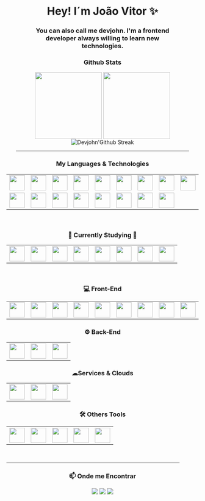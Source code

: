 
<div style="width: 100%" align="center">
    <h1>Hey! I´m João Vitor ✨</h1>
    <div style="width: 80%">
        <h3>You can also call me devjohn. I'm a frontend developer always willing to learn new technologies.
        <h3/>
    </div>
</div>

<div style="width: 100%" align="center">
    <h3>Github Stats</h3>
    <p align="center">
        <a style="text-decoration: none" >
            <img align="center"  height="175px" src="https://github-readme-stats.vercel.app/api?username=devjohn42&show_icons=true&hide_border=true&title_color=32A1B9&amp&icon_color=79FF97&amp&text_color=e3edf7&amp&bg_color=23232f&count_private=true&include_all_commits=true"/>
        </a>
        <a style="text-decoration: none" >
            <img align="center" height="175px"  src="https://github-readme-stats.vercel.app/api/top-langs/?username=devjohn42&text_color=e3edf7&bg_color=23232f&title_color=32A1B9&langs_count=8&layout=compact&hide_border=true" />
        </a>
        <a style="text-decoration: none" >
            <img src="https://github-readme-streak-stats.herokuapp.com?user=devjohn42&border_radius=6&hide_border=true&date_format=M%20j%5B%2C%20Y%5D&card_width=742&card_height=175&background=23232f&stroke=e3edf7&ring=79FF97&fire=79FF97&currStreakNum=32A1B9&sideNums=32A1B9&currStreakLabel=32A1B9&sideLabels=32A1B9&dates=e3edf7" alt="Devjohn'Github Streak" />      
        </a>
</p>
<hr width="90%" align="center">
</div>

<div width="90%" align="center">
    <h3>My Languages & Technologies</h3>
    <table>
  <tr>
        <td><img src="https://skillicons.dev/icons?i=html" height="40" width="40" align="top"/></td>
        <td><img src="https://skillicons.dev/icons?i=css" height="40" width="40" align="top"/></td>
        <td><img src="https://skillicons.dev/icons?i=js" height="40" width="40" align="top"/></td>
        <td><img src="https://skillicons.dev/icons?i=react" height="40" width="40" align="top"/></td>
        <td><img src="https://skillicons.dev/icons?i=nextjs" height="40" width="40" align="top"/></td>
        <td><img src="https://skillicons.dev/icons?i=electron" height="40" width="40" align="top"/></td>
        <td><img src="https://skillicons.dev/icons?i=tailwind" height="40" width="40" align="top"/></td>
        <td><img src="https://skillicons.dev/icons?i=styledcomponents" height="40" width="40" align="top"/></td>
        <td><img src="https://skillicons.dev/icons?i=nodejs" height="40" width="40" align="top"/></td>
        <td><img src="https://skillicons.dev/icons?i=ts" height="40" width="40" align="top"/></td>
        <td><img src="https://skillicons.dev/icons?i=express" height="40" width="40" align="top"/></td>
        <!--<td><img src="https://skillicons.dev/icons?i=mongodb" height="40" width="40" align="top"/></td>-->
  </tr>
  <tr>
        <td><img src="https://skillicons.dev/icons?i=discord" height="40" width="40" align="top"/></td>
        <!--<td><img src="https://skillicons.dev/icons?i=discordjs" height="40" width="40" align="top"/></td>-->
        <!--<td><img src="https://skillicons.dev/icons?i=bots" height="40" width="40" align="top"/></td>-->
        <td><img src="https://skillicons.dev/icons?i=gcp" height="40" width="40" align="top"/></td>
        <td><img src="https://skillicons.dev/icons?i=vercel" height="40" width="40" align="top"/></td>
        <!--<td><img src="https://skillicons.dev/icons?i=firebase" height="40" width="40" align="top"/></td>-->
        <td><img src="https://skillicons.dev/icons?i=netlify" height="40" width="40" align="top"/></td>
        <td><img src="https://skillicons.dev/icons?i=vite" height="40" width="40" align="top"/></td>
        <td><img src="https://skillicons.dev/icons?i=vscode" height="40" width="40" align="top"/></td>
        <td><img src="https://skillicons.dev/icons?i=git" height="40" width="40" align="top"/></td>
        <td><img src="https://skillicons.dev/icons?i=github" height="40" width="40" align="top"/></td>
  </tr>
</table>
</div>
<br>
<div width="90%" align="center">
    <h3>🎯 Currently Studying 🎯</h3>
    <table>
  <tr>
    <!--<td><img src="https://skillicons.dev/icons?i=react" height="40" width="40" align="top"/></td>
        <td><img src="https://skillicons.dev/icons?i=nextjs" height="40" width="40" align="top"/></td>
        <td><img src="https://skillicons.dev/icons?i=electron" height="40" width="40" align="top"/></td>-->
        <td><img src="https://skillicons.dev/icons?i=ts" height="40" width="40" align="top"/></td>
        <td><img src="https://skillicons.dev/icons?i=nodejs" height="40" width="40" align="top"/></td>
        <td><img src="https://skillicons.dev/icons?i=nestjs" height="40" width="40" align="top"/></td>
        <td><img src="https://skillicons.dev/icons?i=prisma" height="40" width="40" align="top"/></td>
        <td><img src="https://skillicons.dev/icons?i=mongodb" height="40" width="40" align="top"/></td>
        <td><img src="https://skillicons.dev/icons?i=discord" height="40" width="40" align="top"/></td>
        <td><img src="https://skillicons.dev/icons?i=discordjs" height="40" width="40" align="top"/></td>
        <td><img src="https://skillicons.dev/icons?i=bots" height="40" width="40" align="top"/></td>
  </tr>
</table>
</div>
<br>
<div width="90%" align="center">
    <h3>💻 Front-End</h3>
    <table>
     <tr>
        <td><img src="https://skillicons.dev/icons?i=html"height="40" width="40" align="top"/></td>
        <td><img src="https://skillicons.dev/icons?i=css"height="40" width="40" align="top"/></td>
        <td><img src="https://skillicons.dev/icons?i=js"height="40" width="40" align="top"/></td>
        <td><img src="https://skillicons.dev/icons?i=ts" height="40" width="40" align="top"/></td>
        <td><img src="https://skillicons.dev/icons?i=react"height="40" width="40" align="top"/></td>
        <td><img src="https://skillicons.dev/icons?i=nextjs"height="40" width="40" align="top"/></td>
        <td><img src="https://skillicons.dev/icons?i=electron"height="40" width="40" align="top"/></td>
        <td><img src="https://skillicons.dev/icons?i=tailwind"height="40" width="40" align="top"/></td>
        <td><img src="https://skillicons.dev/icons?i=styledcomponents"height="40" width="40" align="top"/></td>
     </tr>
    </table>
</div>

<div width="90%" align="center">
    <h3>⚙ Back-End️</h3>
    <table>
     <tr>
        <td><img src="https://skillicons.dev/icons?i=nodejs" height="40" width="40" align="top"/></td>
        <td><img src="https://skillicons.dev/icons?i=ts" height="40" width="40" align="top"/></td>
        <td><img src="https://skillicons.dev/icons?i=express" height="40" width="40" align="top"/></td>
    <!--<td><img src="https://skillicons.dev/icons?i=discordjs" height="40" width="40" align="top"/></td>-->
    <!--<td><img src="https://skillicons.dev/icons?i=mongodb" height="40" width="40" align="top"/></td>-->
     </tr>
    </table>
</div>
<div width="90%" align="center">
    <h3>☁Services & Clouds</h3>
    <table>
     <tr>
        <td><img src="https://skillicons.dev/icons?i=gcp" height="40" width="40" align="top"/></td>
    <!--<td><img src="https://skillicons.dev/icons?i=firebase" height="40" width="40" align="top"/></td>-->
    <!--<td><img src="https://skillicons.dev/icons?i=aws" height="40" width="40" align="top"/></td>-->
        <td><img src="https://skillicons.dev/icons?i=vercel" height="40" width="40" align="top"/></td>
        <td><img src="https://skillicons.dev/icons?i=netlify" height="40" width="40" align="top"/></td>
    <!--<td><img src="https://skillicons.dev/icons?i=bots" height="40" width="40" align="top"/></td>-->
     </tr>
    </table>
</div>

<div width="90%" align="center">
    <h3>🛠 Others Tools️</h3>
    <table>
     <tr>
        <td><img src="https://skillicons.dev/icons?i=vite" height="40" width="40" align="top"/></td>
    <!--<td><img src="https://skillicons.dev/icons?i=vitest" height="40" width="40" align="top"/></td>-->
        <td><img src="https://skillicons.dev/icons?i=vscode" height="40" width="40" align="top"/></td>
        <td><img src="https://skillicons.dev/icons?i=discord" height="40" width="40" align="top"/></td>
        <td><img src="https://skillicons.dev/icons?i=git" height="40" width="40" align="top"/></td>
        <td><img src="https://skillicons.dev/icons?i=github" height="40" width="40" align="top"/></td>
     </tr>
    </table>
<br>

</div>
<hr width="90%" align="center">

<div width="90%" align="center">
    <h3>📫 Onde me Encontrar</h3>
    <div>
     <a href="https://www.linkedin.com/in/jo%C3%A3o-vitor-cardoso-barbosa-407173225/" target="_blank" style="text-decoration: none" >
      <img src="https://img.shields.io/badge/LinkedIn-0077B5?style=for-the-badge&logo=linkedin&logoColor=white"/>
     </a>
     <a href="https://www.instagram.com/devjohn42/" target="_blank" style="text-decoration: none" >
      <img src="https://img.shields.io/badge/Instagram-fe4164?style=for-the-badge&logo=instagram&logoColor=white"/>
     </a> 
     <a href="https://twitter.com/devjohn42" target="_blank" style="text-decoration: none" >
      <img src="https://img.shields.io/badge/Twitter-1DA1F2?style=for-the-badge&logo=twitter&logoColor=white"/>
     </a>
    </div>

</div>
